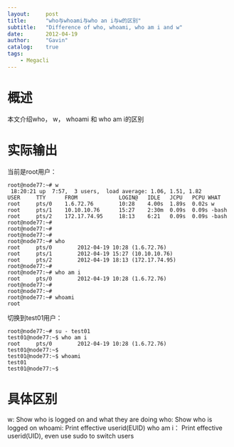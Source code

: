 ```yaml
---
layout:     post
title:      "who与whoami与who an i与w的区别"
subtitle:   "Difference of who, whoami, who am i and w"
date:       2012-04-19
author:     "Gavin"
catalog:    true
tags:
    - Megacli
---
```




# 概述

本文介绍who， w， whoami 和 who am i的区别


# 实际输出

当前是root用户：

```
root@node77:~# w
 18:20:21 up  7:57,  3 users,  load average: 1.06, 1.51, 1.82
USER     TTY      FROM             LOGIN@   IDLE   JCPU   PCPU WHAT
root     pts/0    1.6.72.76        10:28    4.00s  1.89s  0.02s w
root     pts/1    10.10.10.76      15:27    2:30m  0.09s  0.09s -bash
root     pts/2    172.17.74.95     18:13    6:21   0.09s  0.09s -bash
root@node77:~# 
root@node77:~# 
root@node77:~# 
root@node77:~# who
root     pts/0        2012-04-19 10:28 (1.6.72.76)
root     pts/1        2012-04-19 15:27 (10.10.10.76)
root     pts/2        2012-04-19 18:13 (172.17.74.95)
root@node77:~# 
root@node77:~# who am i
root     pts/0        2012-04-19 10:28 (1.6.72.76)
root@node77:~# 
root@node77:~# 
root@node77:~# whoami
root
```

切换到test01用户：

```
root@node77:~# su - test01
test01@node77:~$ who am i
root     pts/0        2012-04-19 10:28 (1.6.72.76)
test01@node77:~$ 
test01@node77:~$ whoami
test01
test01@node77:~$
```


# 具体区别

w:         Show who is logged on and what they are doing
who:       Show who is logged on
whoami:    Print effective userid(EUID)
who am i： Print effective userid(UID), even use sudo to switch users

